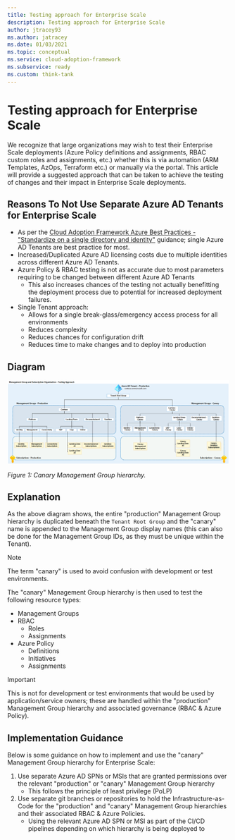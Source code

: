 ```yaml
---
title: Testing approach for Enterprise Scale
description: Testing approach for Enterprise Scale
author: jtracey93
ms.author: jatracey
ms.date: 01/03/2021
ms.topic: conceptual
ms.service: cloud-adoption-framework
ms.subservice: ready 
ms.custom: think-tank
---
```


# Testing approach for Enterprise Scale

We recognize that large organizations may wish to test their Enterprise Scale deployments (Azure Policy definitions and assignments, RBAC custom roles and assignments, etc.) whether this is via automation (ARM Templates, AzOps, Terraform etc.) or manually via the portal. This article will provide a suggested approach that can be taken to achieve the testing of changes and their impact in Enterprise Scale deployments.

## Reasons To Not Use Separate Azure AD Tenants for Enterprise Scale

- As per the [Cloud Adoption Framework Azure Best Practices - "Standardize on a single directory and identity"](azure/cloud-adoption-framework/security/security-top-10#9-architecture-standardize-on-a-single-directory-and-identity) guidance; single Azure AD Tenants are best practice for most.
- Increased/Duplicated Azure AD licensing costs due to multiple identities across different Azure AD Tenants.
- Azure Policy & RBAC testing is not as accurate due to most parameters requiring to be changed between different Azure AD Tenants
  - This also increases chances of the testing not actually benefitting the deployment process due to potential for increased deployment failures.
- Single Tenant approach:
  - Allows for a single break-glass/emergency access process for all environments
  - Reduces complexity
  - Reduces chances for configuration drift
  - Reduces time to make changes and to deploy into production

## Diagram

[![Diagram that shows management group hierarchy with "canary" testing approach.](./media/canary-mgmt-groups.png)](./media/canary-mgmt-groups.png#lightbox)

_Figure 1: Canary Management Group hierarchy._

## Explanation

As the above diagram shows, the entire "production" Management Group hierarchy is duplicated beneath the ```Tenant Root Group``` and the "canary" name is appended to the Management Group display names (this can also be done for the Management Group IDs, as they must be unique within the Tenant).

>[!NOTE]
 > The term "canary" is used to avoid confusion with development or test environments.

The "canary" Management Group hierarchy is then used to test the following resource types:

- Management Groups
- RBAC
  - Roles
  - Assignments
- Azure Policy
  - Definitions
  - Initiatives 
  - Assignments

>[!IMPORTANT]
 > This is not for development or test environments that would be used by application/service owners; these are handled within the "production" Management Group hierarchy and associated governance (RBAC & Azure Policy).

## Implementation Guidance

Below is some guidance on how to implement and use the "canary" Management Group hierarchy for Enterprise Scale:

1. Use separate Azure AD SPNs or MSIs that are granted permissions over the relevant "production" or "canary" Management Group hierarchy
   - This follows the principle of least privilege (PoLP)
2. Use separate git branches or repositories to hold the Infrastructure-as-Code for the "production" and "canary" Management Group hierarchies and their associated RBAC & Azure Policies.
   - Using the relevant Azure AD SPN or MSI as part of the CI/CD pipelines depending on which hierarchy is being deployed to
